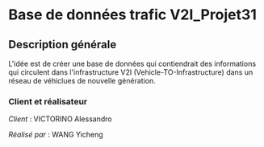# Base de données trafic V2I_Projet31

## Description générale

L'idée est de créer une base de données qui contiendrait des informations qui circulent dans l'infrastructure V2I (Vehicle-TO-Infrastructure) dans un réseau de véhiclues de nouvelle génération.

### Client et réalisateur

_Client_ :  VICTORINO Alessandro 

_Réalisé par_ :  WANG Yicheng
